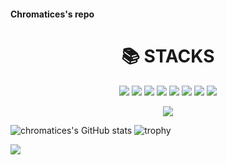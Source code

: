 #### Chromatices's repo
<div align=center><h1>📚 STACKS</h1></div>

<div align=center>
  <img src="https://img.shields.io/badge/kubernetess-326CE5?style=plastic&logo=kubernetes&logoColor=white"/> <img src="https://img.shields.io/badge/python-3776AB?&style=plastic&logo=python&logoColor=white"/> <img src="https://img.shields.io/badge/pytorch-EE4C2C?&style=plastic&logo=pytorch&logoColor=white"/>
  <img src="https://img.shields.io/badge/prometheus-E6522C?&style=plastic&logo=prometheus&logoColor=white"/>  <img src="https://img.shields.io/badge/flask-000000?style=plastic&logo=flask&logoColor=white"> <img src="https://img.shields.io/badge/linux-FCC624?style=plastic&logo=linux&logoColor=black">  <img src="https://img.shields.io/badge/github-181717?style=plastic&logo=github&logoColor=white">  <img src="https://img.shields.io/badge/git-F05032?style=plastic&logo=git&logoColor=white">
  
  <img src="https://img.shields.io/badge/Notion-000000?style=plastic&logo=Notion&logoColor=white"/></a>
</div>    
    
    
    
    
![chromatices's GitHub stats](https://github-readme-stats.vercel.app/api?username=chromatices&show_icons=true&theme=cobalt)
![trophy](https://github-profile-trophy.vercel.app/?username=chromatices)
            
            
            
            
<a href="https://chromatices.notion.site/118d9d8ed3164f64aff231d1f57d3723" target="_blank"><img src="https://img.shields.io/badge/Portfolio-000000?style=flat-square&logo=Notion&logoColor=white"/></a>
<!--
**chromatices/chromatices** is a ✨ _special_ ✨ repository because its `README.md` (this file) appears on your GitHub profile.

Here are some ideas to get you started:

- 🔭 I’m currently working on ...
- 🌱 I’m currently learning ...
- 👯 I’m looking to collaborate on ...
- 🤔 I’m looking for help with ...
- 💬 Ask me about ...
- 📫 How to reach me: ...
- 😄 Pronouns: ...
- ⚡ Fun fact: ...
-->
